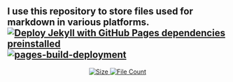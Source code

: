 ## I use this repository to store files used for markdown in various platforms.  [![Deploy Jekyll with GitHub Pages dependencies preinstalled](https://github.com/SamirPaulb/assets/actions/workflows/jekyll-gh-pages.yml/badge.svg)](https://github.com/SamirPaulb/assets/actions/workflows/jekyll-gh-pages.yml)  [![pages-build-deployment](https://github.com/SamirPaulb/assets/actions/workflows/pages/pages-build-deployment/badge.svg)](https://github.com/SamirPaulb/assets/actions/workflows/pages/pages-build-deployment)

<p align="center">
<a href="#"> 
<img alt="Size" src="https://img.shields.io/github/repo-size/SamirPaulb/assets?style=for-the-badge"> 
<img alt="File Count" src="https://img.shields.io/github/directory-file-count/SamirPaulb/assets?style=for-the-badge"> 
</a>
</p>

